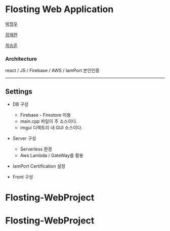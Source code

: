 # Flosting Web Application

[박정우](https://github.com/jwoo820)

[정재현](https://github.com/wogus0518)

[최승훈](https://github.com/owvwo)


### Architecture

react / JS / Firebase / AWS / IamPort 본인인증

------

## Settings

- DB 구성

  - Firebase - Firestore 이용
  - main.cpp 파일이 주 소스이다.
  - imgui 디렉토리 내 GUI 소스이다.


- Server 구성

  - Serverless 환경
  - Aws Lambda / GateWay를 활용

- IamPort Certification 설정

- Front 구성
# Flosting-WebProject
# Flosting-WebProject
